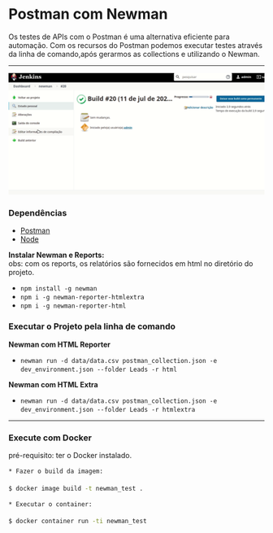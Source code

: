 
# Postman com Newman  

Os testes de APIs com o Postman é uma alternativa eficiente para automação. Com os recursos do Postman podemos executar testes através da linha de comando,após gerarmos as collections e utilizando o Newman. 
***  

![jenkins](./gif/record.gif)

### Dependências  

* [Postman](https://www.postman.com/downloads/ "Postman")  
* [Node](https://nodejs.org/en/ "Node")  

__Instalar Newman e Reports:__  
obs: com os reports, os relatórios são fornecidos em html no diretório do projeto.

* `npm install -g newman`  
* `npm i -g newman-reporter-htmlextra`  
* `npm i -g newman-reporter-html`

### Executar o Projeto pela linha de comando  
 __Newman com HTML Reporter__  

* `newman run -d data/data.csv postman_collection.json -e dev_environment.json --folder Leads -r html`   

 __Newman com HTML Extra__  

* `newman run -d data/data.csv postman_collection.json -e dev_environment.json --folder Leads -r htmlextra`    

***  
   
### Execute com Docker  
pré-requisito: ter o Docker instalado.  
```bash
* Fazer o build da imagem:

$ docker image build -t newman_test . 
```  

```bash
* Executar o container:  

$ docker container run -ti newman_test

``` 